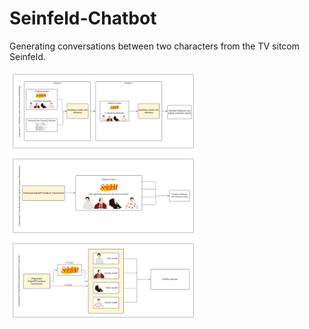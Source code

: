 # Seinfeld-Chatbot
Generating conversations between two characters from the TV sitcom Seinfeld.

<img height="400" src="https://github.com/akuz91/Seinfeld-Chatbot/blob/master/flowchart.png" />
